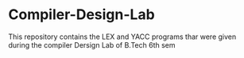 # Compiler-Design-Lab
This repository contains the LEX and YACC programs thar were given during the compiler Dersign Lab of B.Tech 6th sem
